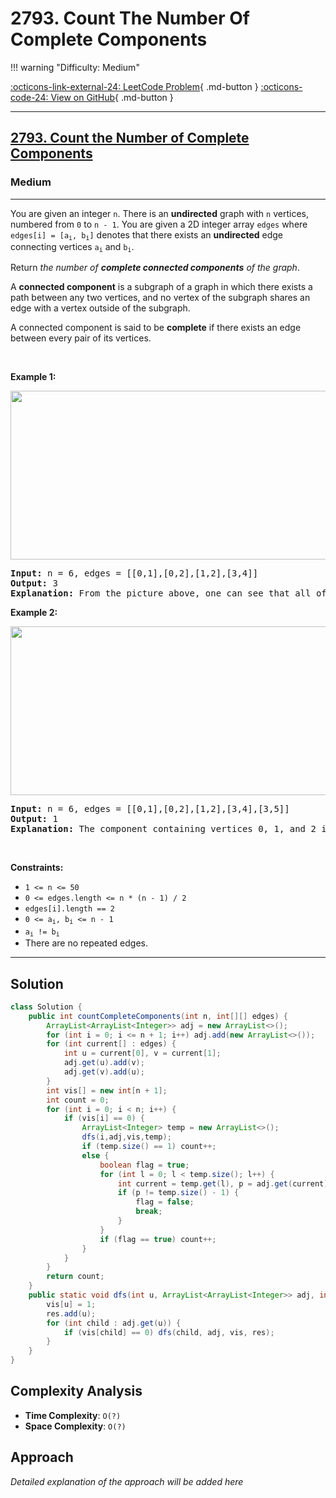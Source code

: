 # 2793. Count The Number Of Complete Components

!!! warning "Difficulty: Medium"

[:octicons-link-external-24: LeetCode Problem](https://leetcode.com/problems/count-the-number-of-complete-components/){ .md-button }
[:octicons-code-24: View on GitHub](https://github.com/RAJ8664/Leetcode/tree/master/2793-count-the-number-of-complete-components){ .md-button }

---

<h2><a href="https://leetcode.com/problems/count-the-number-of-complete-components">2793. Count the Number of Complete Components</a></h2><h3>Medium</h3><hr><p>You are given an integer <code>n</code>. There is an <strong>undirected</strong> graph with <code>n</code> vertices, numbered from <code>0</code> to <code>n - 1</code>. You are given a 2D integer array <code>edges</code> where <code>edges[i] = [a<sub>i</sub>, b<sub>i</sub>]</code> denotes that there exists an <strong>undirected</strong> edge connecting vertices <code>a<sub>i</sub></code> and <code>b<sub>i</sub></code>.</p>

<p>Return <em>the number of <strong>complete connected components</strong> of the graph</em>.</p>

<p>A <strong>connected component</strong> is a subgraph of a graph in which there exists a path between any two vertices, and no vertex of the subgraph shares an edge with a vertex outside of the subgraph.</p>

<p>A connected component is said to be <b>complete</b> if there exists an edge between every pair of its vertices.</p>

<p>&nbsp;</p>
<p><strong class="example">Example 1:</strong></p>

<p><strong class="example"><img alt="" src="https://assets.leetcode.com/uploads/2023/04/11/screenshot-from-2023-04-11-23-31-23.png" style="width: 671px; height: 270px;" /></strong></p>

<pre>
<strong>Input:</strong> n = 6, edges = [[0,1],[0,2],[1,2],[3,4]]
<strong>Output:</strong> 3
<strong>Explanation:</strong> From the picture above, one can see that all of the components of this graph are complete.
</pre>

<p><strong class="example">Example 2:</strong></p>

<p><strong class="example"><img alt="" src="https://assets.leetcode.com/uploads/2023/04/11/screenshot-from-2023-04-11-23-32-00.png" style="width: 671px; height: 270px;" /></strong></p>

<pre>
<strong>Input:</strong> n = 6, edges = [[0,1],[0,2],[1,2],[3,4],[3,5]]
<strong>Output:</strong> 1
<strong>Explanation:</strong> The component containing vertices 0, 1, and 2 is complete since there is an edge between every pair of two vertices. On the other hand, the component containing vertices 3, 4, and 5 is not complete since there is no edge between vertices 4 and 5. Thus, the number of complete components in this graph is 1.
</pre>

<p>&nbsp;</p>
<p><strong>Constraints:</strong></p>

<ul>
	<li><code>1 &lt;= n &lt;= 50</code></li>
	<li><code>0 &lt;= edges.length &lt;= n * (n - 1) / 2</code></li>
	<li><code>edges[i].length == 2</code></li>
	<li><code>0 &lt;= a<sub>i</sub>, b<sub>i</sub> &lt;= n - 1</code></li>
	<li><code>a<sub>i</sub> != b<sub>i</sub></code></li>
	<li>There are no repeated edges.</li>
</ul>


---

## Solution

```java
class Solution {
    public int countCompleteComponents(int n, int[][] edges) {
        ArrayList<ArrayList<Integer>> adj = new ArrayList<>();
        for (int i = 0; i <= n + 1; i++) adj.add(new ArrayList<>());
        for (int current[] : edges) {
            int u = current[0], v = current[1];
            adj.get(u).add(v);
            adj.get(v).add(u);
        }
        int vis[] = new int[n + 1];
        int count = 0;
        for (int i = 0; i < n; i++) {
            if (vis[i] == 0) {
                ArrayList<Integer> temp = new ArrayList<>();
                dfs(i,adj,vis,temp);
                if (temp.size() == 1) count++;
                else {
                    boolean flag = true;
                    for (int l = 0; l < temp.size(); l++) {
                        int current = temp.get(l), p = adj.get(current).size();
                        if (p != temp.size() - 1) {
                            flag = false;
                            break;
                        }
                    }
                    if (flag == true) count++;
                }
            }
        }
        return count;
    }
    public static void dfs(int u, ArrayList<ArrayList<Integer>> adj, int vis[], ArrayList<Integer> res) {
        vis[u] = 1;
        res.add(u);
        for (int child : adj.get(u)) {
            if (vis[child] == 0) dfs(child, adj, vis, res);
        }
    }
}
```

## Complexity Analysis

- **Time Complexity**: `O(?)`
- **Space Complexity**: `O(?)`

## Approach

*Detailed explanation of the approach will be added here*

